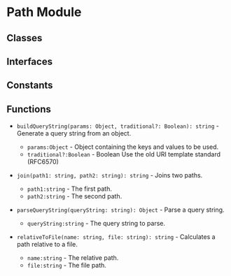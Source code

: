 # Path Module

## Classes


## Interfaces


## Constants


## Functions


* `buildQueryString(params: Object, traditional?: Boolean): string` - Generate a query string from an object.
  * `params:Object` - Object containing the keys and values to be used.
  * `traditional?:Boolean` - Boolean Use the old URI template standard (RFC6570)


* `join(path1: string, path2: string): string` - Joins two paths.
  * `path1:string` - The first path.
  * `path2:string` - The second path.


* `parseQueryString(queryString: string): Object` - Parse a query string.
  * `queryString:string` - The query string to parse.


* `relativeToFile(name: string, file: string): string` - Calculates a path relative to a file.
  * `name:string` - The relative path.
  * `file:string` - The file path.

